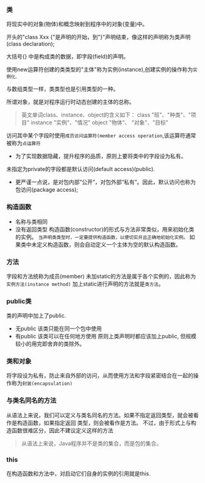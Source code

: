 ### 类
将现实中的对象(物体)和概念映射到程序中的对象(变量)中。

开头的"class Xxx {"是声明的开始，到"}"声明结束，像这样的声明称为类声明(class declaration);

大括号{} 中是构成类的数据，即字段(field)的声明。

使用new运算符创建的类类型的"主体"称为实例(instance),创建实例的操作称为`实例化`.

与数组类型一样，类类型也是引用类型的一种。

所谓对象，就是对程序运行时动态创建的主体的总称。

> 英文单词class、instance、object的含义如下：
class	  "班"、"种类"、"项目"
instance  "实例"、"情况"
object	  "物体"、 "对象"、"目标"


访问其中某个字段时使用`成员访问运算符(member access operation`,该运算符通常被称为`点运算符`

* 为了实现数据隐藏，提升程序的品质，原则上要将类中的字段设为私有。

未指定为private的字段都是默认访问(default access)(public).
* 更严谨一点说，是对包内部“公开”，对包外部“私有”。因此，默认访问也称为包访问(package access);


### 构造函数
* 名称与类相同
* 没有返回类型
构造函数(constructor)的形式与方法非常类似，用来初始化类的实例。
`当声明类类型时，一定要提供构造函数，以便切实并且正确地初始化实例。`
如果类中未定义构造函数，则会自动定义一个主体为空的默认构造函数。


### 方法
字段和方法统称为成员(member)
未加static的方法是属于各个实例的，因此称为`实例方法(instance method)`
加上static进行声明的方法就是`类方法`。

### public类
类的声明中加上了public.
* 无public 该类只能在同一个包中使用
* 有public 该类可以在任何地方使用
原则上类声明时都应该加上public, 但规模较小的用完即舍弃的类除外。



### 类和对象
将字段设为私有，防止来自外部的访问，从而使用方法和字段紧密结合在一起的操作称为`封装(encapsulation)`

### 与类名同名的方法
从语法上来说，我们可以定义与类名同名的方法。如果不指定返回类型，就会被看作是构造函数，如果指定返回
类型，则会被看作是方法。
不过，由于形式上与构造函数很难区分，因此不建议定义这样的方法

> 从语法上来说，Java程序并不是类的集合，而是包的集合。


### this
在构造函数和方法中，对启动它们自身的实例的引用就是this.

